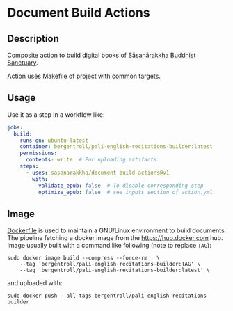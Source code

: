 # Document Build Actions

## Description

Composite action to build digital books of [Sāsanārakkha Buddhist Sanctuary](https://github.com/orgs/sasanarakkha).

Action uses Makefile of project with common targets.


## Usage

Use it as a step in a workflow like:

```yaml
jobs:
  build:
    runs-on: ubuntu-latest
    container: bergentroll/pali-english-recitations-builder:latest
    permissions:
      contents: write  # For uploading artifacts
    steps:
      - uses: sasanarakkha/document-build-actions@v1
        with:
          validate_epub: false  # To disable corresponding step
          optimize_epub: false  # see inputs section of action.yml
```

## Image

[Dockerfile](./Dockerfile) is used to maintain a GNU/Linux environment to build
documents. The pipeline fetching a docker image from the https://hub.docker.com
hub. Image usually built with a command like following (note to replace `TAG`):

```shell
sudo docker image build --compress --force-rm . \
    --tag 'bergentroll/pali-english-recitations-builder:TAG' \
    --tag 'bergentroll/pali-english-recitations-builder:latest' \
```

and uploaded with:

```shell
sudo docker push --all-tags bergentroll/pali-english-recitations-builder
```
